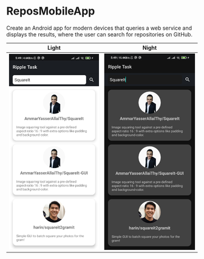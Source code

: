 # ReposMobileApp

Create an Android app for modern devices that queries a web service and displays the results, where the user can search for repositories on GitHub.

| Light | Night |
|-|-|
| ![Light](preview/light.jpg) | ![Night](preview/night.jpg) |